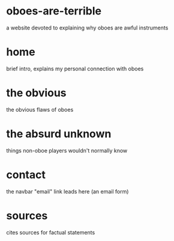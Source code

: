 # oboes-are-terrible
a website devoted to explaining why oboes are awful instruments

# home
brief intro, explains my personal connection with oboes

# the obvious
the obvious flaws of oboes

# the absurd unknown
things non-oboe players wouldn't normally know

# contact
the navbar "email" link leads here (an email form)

# sources
cites sources for factual statements

